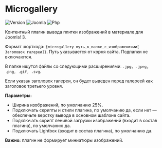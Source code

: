 # Microgallery

![Version](https://img.shields.io/badge/VERSION-1.2.2-0366d6.svg?style=for-the-badge)
![Joomla](https://img.shields.io/badge/joomla-3.7+-1A3867.svg?style=for-the-badge)
![Php](https://img.shields.io/badge/php-5.6+-8892BF.svg?style=for-the-badge)

Контентный плагин вывода плитки изображений в материале для Joomla! 3.

Формат шорткода: `{microgallery путь_к_папке_с_изображениями[ Заголовок галереи]}`. Путь указывается от корня сайта. Подпапки не включаются.

В папке ищутся файлы со следующими расширениями: `.jpg, .jpeg, .png, .gif, .svg`.

Если указан заголовок галереи, он будет выведен перед галереей как заголовок третьего уровня.

**Параметры:**

* Ширина изображений, по умолчанию 25%.
* Подключать скрипты и стили плагина, по умолчанию да, если нет — обеспечьте верстку вывода в основном шаблоне сайта.
* Подключать скрипт ленивой загрузки изображений (входит в состав плагина), по умолчанию да.
* Подключать Lightbox (входит в состав плагина), по умолчанию да.

**Важно:** плагин не формирует миниатюры изображений.
